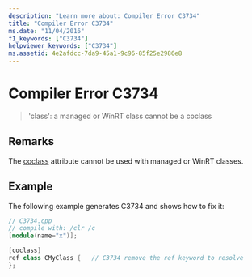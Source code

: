 ```yaml
---
description: "Learn more about: Compiler Error C3734"
title: "Compiler Error C3734"
ms.date: "11/04/2016"
f1_keywords: ["C3734"]
helpviewer_keywords: ["C3734"]
ms.assetid: 4e2afdcc-7da9-45a1-9c96-85f25e2986e8
---
```

# Compiler Error C3734

> 'class': a managed or WinRT class cannot be a coclass

## Remarks

The [coclass](../../windows/attributes/coclass.md) attribute cannot be used with managed or WinRT classes.

## Example

The following example generates C3734 and shows how to fix it:

```cpp
// C3734.cpp
// compile with: /clr /c
[module(name="x")];

[coclass]
ref class CMyClass {   // C3734 remove the ref keyword to resolve
};
```

